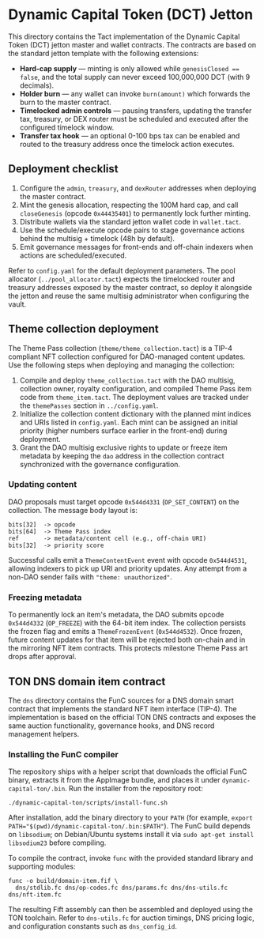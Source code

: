 # Dynamic Capital Token (DCT) Jetton

This directory contains the Tact implementation of the Dynamic Capital Token
(DCT) jetton master and wallet contracts. The contracts are based on the
standard jetton template with the following extensions:

- **Hard-cap supply** — minting is only allowed while `genesisClosed == false`,
  and the total supply can never exceed 100,000,000 DCT (with 9 decimals).
- **Holder burn** — any wallet can invoke `burn(amount)` which forwards the burn
  to the master contract.
- **Timelocked admin controls** — pausing transfers, updating the transfer tax,
  treasury, or DEX router must be scheduled and executed after the configured
  timelock window.
- **Transfer tax hook** — an optional 0-100 bps tax can be enabled and routed to
  the treasury address once the timelock action executes.

## Deployment checklist

1. Configure the `admin`, `treasury`, and `dexRouter` addresses when deploying
   the master contract.
2. Mint the genesis allocation, respecting the 100M hard cap, and call
   `closeGenesis` (opcode `0x44435401`) to permanently lock further minting.
3. Distribute wallets via the standard jetton wallet code in `wallet.tact`.
4. Use the schedule/execute opcode pairs to stage governance actions behind the
   multisig + timelock (48h by default).
5. Emit governance messages for front-ends and off-chain indexers when actions
   are scheduled/executed.

Refer to `config.yaml` for the default deployment parameters. The pool allocator
(`../pool_allocator.tact`) expects the timelocked router and treasury addresses
exposed by the master contract, so deploy it alongside the jetton and reuse the
same multisig administrator when configuring the vault.

## Theme collection deployment

The Theme Pass collection (`theme/theme_collection.tact`) is a TIP-4 compliant
NFT collection configured for DAO-managed content updates. Use the following
steps when deploying and managing the collection:

1. Compile and deploy `theme_collection.tact` with the DAO multisig, collection
   owner, royalty configuration, and compiled Theme Pass item code from
   `theme_item.tact`. The deployment values are tracked under the `themePasses`
   section in `../config.yaml`.
2. Initialize the collection content dictionary with the planned mint indices
   and URIs listed in `config.yaml`. Each mint can be assigned an initial
   priority (higher numbers surface earlier in the front-end) during deployment.
3. Grant the DAO multisig exclusive rights to update or freeze item metadata by
   keeping the `dao` address in the collection contract synchronized with the
   governance configuration.

### Updating content

DAO proposals must target opcode `0x544d4331` (`OP_SET_CONTENT`) on the
collection. The message body layout is:

```
bits[32]  -> opcode
bits[64]  -> Theme Pass index
ref       -> metadata/content cell (e.g., off-chain URI)
bits[32]  -> priority score
```

Successful calls emit a `ThemeContentEvent` event with opcode `0x544d4531`,
allowing indexers to pick up URI and priority updates. Any attempt from a
non-DAO sender fails with `"theme: unauthorized"`.

### Freezing metadata

To permanently lock an item's metadata, the DAO submits opcode `0x544d4332`
(`OP_FREEZE`) with the 64-bit item index. The collection persists the frozen
flag and emits a `ThemeFrozenEvent` (`0x544d4532`). Once frozen, future content
updates for that item will be rejected both on-chain and in the mirroring NFT
item contracts. This protects milestone Theme Pass art drops after approval.

## TON DNS domain item contract

The `dns` directory contains the FunC sources for a DNS domain smart contract
that implements the standard NFT item interface (TIP-4). The implementation is
based on the official TON DNS contracts and exposes the same auction
functionality, governance hooks, and DNS record management helpers.

### Installing the FunC compiler

The repository ships with a helper script that downloads the official FunC
binary, extracts it from the AppImage bundle, and places it under
`dynamic-capital-ton/.bin`. Run the installer from the repository root:

```
./dynamic-capital-ton/scripts/install-func.sh
```

After installation, add the binary directory to your `PATH` (for example,
`export PATH="$(pwd)/dynamic-capital-ton/.bin:$PATH"`). The FunC build depends on
`libsodium`; on Debian/Ubuntu systems install it via
`sudo apt-get install libsodium23` before compiling.

To compile the contract, invoke `func` with the provided standard library and
supporting modules:

```
func -o build/domain-item.fif \
  dns/stdlib.fc dns/op-codes.fc dns/params.fc dns/dns-utils.fc dns/nft-item.fc
```

The resulting Fift assembly can then be assembled and deployed using the TON
toolchain. Refer to `dns-utils.fc` for auction timings, DNS pricing logic, and
configuration constants such as `dns_config_id`.
